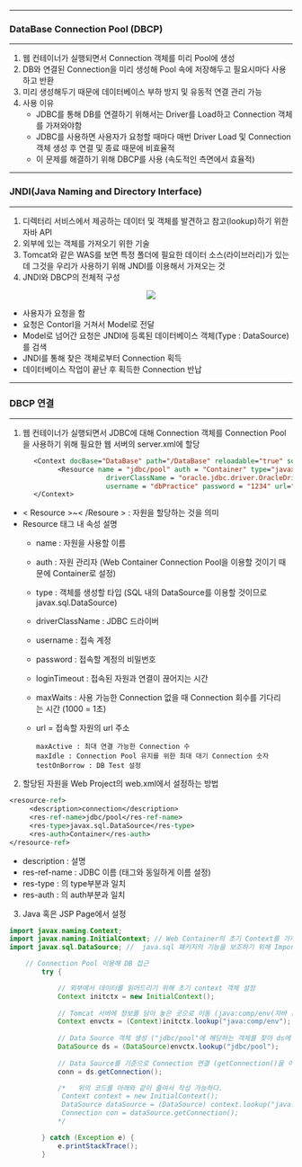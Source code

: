 -----
### DataBase Connection Pool (DBCP)
-----
1. 웹 컨테이너가 실행되면서 Connection 객체를 미리 Pool에 생성
2. DB와 연결된 Connection을 미리 생성해 Pool 속에 저장해두고 필요시마다 사용하고 반환
3. 미리 생성해두기 때문에 데이터베이스 부하 방지 및 유동적 연결 관리 가능
4. 사용 이유
   - JDBC를 통해 DB를 연결하기 위해서는 Driver를 Load하고 Connection 객체를 가져와야함
   - JDBC를 사용하면 사용자가 요청할 때마다 매번 Driver Load 및 Connection 객체 생성 후 연결 및 종료 때문에 비효율적
   - 이 문제를 해결하기 위해 DBCP를 사용 (속도적인 측면에서 효율적)

-----
### JNDI(Java Naming and Directory Interface)
-----
1. 디렉터리 서비스에서 제공하는 데이터 및 객체를 발견하고 참고(lookup)하기 위한 자바 API
2. 외부에 있는 객체를 가져오기 위한 기술
3. Tomcat와 같은 WAS를 보면 특정 폴더에 필요한 데이터 소스(라이브러리)가 있는데 그것을 우리가 사용하기 위해 JNDI를 이용해서 가져오는 것
4. JNDI와 DBCP의 전체적 구성
<div align = "center">
<img src = "https://github.com/sooyounghan/Web/assets/34672301/39fa8ccb-d54e-43d8-8af9-7a5f10560dd7">
</div>

  - 사용자가 요청을 함
  - 요청은 Contorl을 거쳐서 Model로 전달
  - Model로 넘어간 요청은 JNDI에 등록된 데이터베이스 객체(Type : DataSource)를 검색
  - JNDI를 통해 찾은 객체로부터 Connection 획득
  - 데이터베이스 작업이 끝난 후 획득한 Connection 반납
  
-----
### DBCP 연결
-----
1. 웹 컨테이너가 실행되면서 JDBC에 대해 Connection 객체를 Connection Pool을 사용하기 위해 필요한 웹 서버의 server.xml에 할당
```jsp
      <Context docBase="DataBase" path="/DataBase" reloadable="true" source="org.eclipse.jst.jee.server:DataBase">
      		<Resource name = "jdbc/pool" auth = "Container" type="javax.sql.DataSource"
      					driverClassName = "oracle.jdbc.driver.OracleDriver" loginTimeout = "10" maxWaits = "5000"
      					username = "dbPractice" password = "1234" url="jdbc:oracle:thin:@localhost:1521:xe"/>   			
      </Context>
```
  - < Resource >~< /Resoure > : 자원을 할당하는 것을 의미
  - Resource 태그 내 속성 설명
    + name : 자원을 사용할 이름
    + auth : 자원 관리자 (Web Container Connection Pool을 이용할 것이기 때문에 Container로 설정)
    + type : 객체를 생성할 타입 (SQL 내의 DataSource를 이용할 것이므로 javax.sql.DataSource)
    + driverClassName : JDBC 드라이버
    + username : 접속 계정
    + password : 접속할 계정의 비밀번호
    + loginTimeout : 접속된 자원과 연결이 끊어지는 시간
    + maxWaits : 사용 가능한 Connection 없을 때 Connection 회수를 기다리는 시간 (1000 = 1초)
    + url = 접속할 자원의 url 주소

          maxActive : 최대 연결 가능한 Connection 수
          maxIdle : Connection Pool 유지를 위한 최대 대기 Connection 숫자
          testOnBorrow : DB Test 설정

2. 할당된 자원을 Web Project의 web.xml에서 설정하는 방법
```jsp
<resource-ref>
     <description>connection</description>
     <res-ref-name>jdbc/pool</res-ref-name>
     <res-type>javax.sql.DataSource</res-type>
     <res-auth>Container</res-auth>
</resource-ref>
```

  - description : 설명
  - res-ref-name : JDBC 이름 (<Resource>태그와 동일하게 이름 설정)
  - res-type : <Resource>의 type부분과 일치
  - res-auth : <Resource>의 auth부분과 일치

    
3. Java 혹은 JSP Page에서 설정
```java
import javax.naming.Context; 
import javax.naming.InitialContext; // Web Container의 초기 Context를 가져오기 위해 Import
import javax.sql.DataSource; //  java.sql 패키지의 기능을 보조하기 위해 Import

	// Connection Pool 이용해 DB 접근
		try {

			// 외부에서 데이터를 읽어드리기 위해 초기 context 객체 설정
			Context initctx = new InitialContext();
			
			// Tomcat 서버에 정보를 담아 놓은 곳으로 이동 (java:comp/env(자바 환경 설정 변수)에 해당하는 객체를 찾아 envctx에 연결)
			Context envctx = (Context)initctx.lookup("java:comp/env");
			
			// Data Source 객체 생성 ("jdbc/pool"에 해당하는 객체를 찾아 ds에 연결)
			DataSource ds = (DataSource)envctx.lookup("jdbc/pool");
			
			// Data Source를 기준으로 Connection 연결 (getConnection()을 이용해 Connection Poo로부터 Connection 객체를 얻어 연결)
			conn = ds.getConnection();

            /*   위의 코드를 아래와 같이 줄여서 작성 가능하다.
             Context context = new InitialContext();
             DataSource dataSource = (DataSource) context.lookup("java:comp/env/jdbc/oracle");
             Connection con = dataSource.getConnection();
            */

		} catch (Exception e) {
			e.printStackTrace();
		}
```




   
